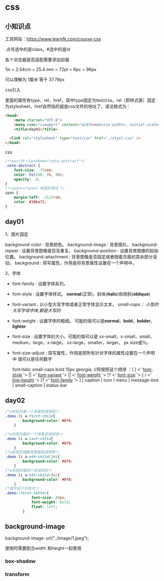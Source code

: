 # css

## 小知识点

工具网站：https://www.learnfk.com/course-css

.点号选中的是class，#选中的是id

各个浏览器是否适配需要添加前缀

1in = 2.54cm = 25.4 mm = 72pt = 6pc = 96px 

可以理解为 1厘米 等于 37.79px

css引入

<link>里面的属性有type、rel、href，其中type固定为text/css，rel（即样式表）固定为stylesheet，href自然指的就是css文件的地址了，语法格式为：

  <link type="text/css" rel="stylesheet"  href="css文件的存放地址">

```html
<head>
    <meta charset="UTF-8">
    <meta name="viewport" content="width=<device-width>, initial-scale=1.0">
    <title>day01</title>
     
  <link rel="stylesheet" type="text/css" href="./styel.css" />
</head>
```



css

```css
/*react中 className="note-abstract"*/
.note-abstract {
    font-size: .75rem;
    color: hsl(60, 4%, 9%);
    opacity: .8;
}
/*<span></span> 标签的样式 */
span {
    margin-left: .3125rem;
    color: #38ba72;
}
```







## day01

1、图片固定

background-color     	    : 背景颜色。
background-image      	  : 背景图片。
background-repeat     	   : 设置背景图像是否及重复。
background-position     	: 设置背景图像的起始位置。
background-attachment   : 背景图像是否固定或者随着页面的其余部分滚动。
background      					: 简写属性，作用是将背景属性设置在一个声明中。

2、字体

- font-family  : 设置字体系列。

- font-style   : 设置字体样式。     **normal**(正常)，斜体(**italic**)和倾斜(**oblique**)

- font-variant : 以小型大写字体或者正常字体显示文本。   *small-caps： 小型的大写字母字体,都是大写的*

- font-weight  : 设置字体的粗细。  可能的值可以是**normal**，**bold**，**bolder**，**lighter**

-  font-size    : 设置字体的大小。可能的值可以是 xx-small，x-small，small，medium，large，x-large，			                                          xx-large，smaller，larger， px size或％。

- font-size-adjust :  简写属性，作用是把所有针对字体的属性设置在一个声明中  值可以是任何数字

  font:italic small-caps bold 15px georgia;  //将按照这个顺序 ：[ [ <' [font-style](font-style.htm) '> || <' [font-variant](font-variant.htm) '> || <' [font-weight](font-weight.htm) '> ]? <' [font-size](font-size.htm) '> [ / <' [line-height](../text/line-height.htm) '> ]? <' [font-family](font-family.htm) '> ] | caption | icon | menu |  message-box | small-caption | status-bar

## day02

```css
/*a标签的第一个背景变成绿色*/
.demo li a:first-child{
		background-color: #0f0;
	}

/*a标签的最后一个背景变成绿色*/
.demo li a:last-child{
		background-color: #0f0;
	}
/*a标签的偶数背景都变成绿色*/
.demo li a:nth-child(2n){
		background-color: #0f0;
	}
/*a标签的每四个变成绿色*/
.demo li a:nth-child(4n){
		background-color: #0f0;
	}
/*首字母下沉变大*/
.demo::first-letter{
			font-size: 40px;
			font-weight: bold;
			float: left;
		}
```



## background-image

background-image: url("../image/1.jpeg"); 

使用时需要配合width 和height一起使用



### box-shadow

### transform